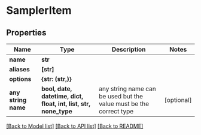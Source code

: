 # SamplerItem


## Properties
Name | Type | Description | Notes
------------ | ------------- | ------------- | -------------
**name** | **str** |  | 
**aliases** | **[str]** |  | 
**options** | **{str: (str,)}** |  | 
**any string name** | **bool, date, datetime, dict, float, int, list, str, none_type** | any string name can be used but the value must be the correct type | [optional]

[[Back to Model list]](../README.md#documentation-for-models) [[Back to API list]](../README.md#documentation-for-api-endpoints) [[Back to README]](../README.md)


